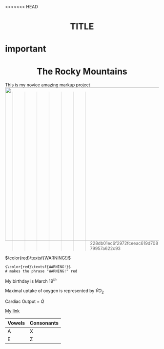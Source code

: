 <!DOCTYPE html>
<html>
<<<<<<< HEAD
<h1 align="center">TITLE</h1>

__important__
=======
<body>
<h1 align="center">The Rocky Mountains</h1>

This is my ~~novice~~ amazing markup project
<img src="https://upload.wikimedia.org/wikipedia/commons/thumb/c/c5/Moraine_Lake_17092005.jpg/1200px-Moraine_Lake_17092005.jpg" align="right" width="600" height="500">
>>>>>>> 228db01ec6f2972fceeac619d70879957a622c93

$\color{red}\textsf{WARNING!}$

```
$\color{red}\textsf{WARNING!}$ 
# makes the phrase "WARNING!" red
```

My birthday is March 
$19^{th}$

Maximal uptake of oxygen is represented by
$\dot{V}O_2$

Cardiac Output = 
$\dot{Q}$



[My link](https://github.com/ztorr/KNES381/blob/main/markdown.md)
</body>

Vowels | Consonants
------------- | -------------
A | X
E  | Z
</html>

